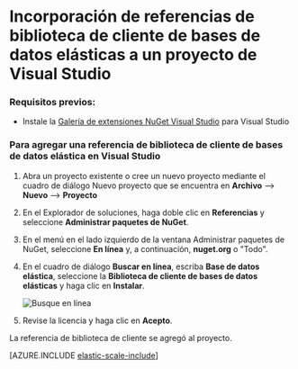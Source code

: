 <properties 
	pageTitle="referencias de escalado elástico de Base de datos SQL de Azure a un proyecto de Visual Studio" 
	description="Cómo agregar referencias de .NET para las API de escala elástica a proyectos de Visual Studio mediante Nuget." 
	services="sql-database" 
	documentationCenter="" 
	manager="jeffreyg" 
	authors="sidneyh" 
	editor=""/>

<tags 
	ms.service="sql-database" 
	ms.workload="sql-database" 
	ms.tgt_pltfrm="na" 
	ms.devlang="na" 
	ms.topic="article" 
	ms.date="07/24/2015" 
	ms.author="sidneyh"/>

# Incorporación de referencias de biblioteca de cliente de bases de datos elásticas a un proyecto de Visual Studio 

### Requisitos previos: 

- Instale la [Galería de extensiones NuGet Visual Studio](http://docs.nuget.org/docs/start-here/installing-nuget) para Visual Studio 

### Para agregar una referencia de biblioteca de cliente de bases de datos elástica en Visual Studio 

1. Abra un proyecto existente o cree un nuevo proyecto mediante el cuadro de diálogo Nuevo proyecto que se encuentra en **Archivo** --> **Nuevo** --> **Proyecto** 
2. En el Explorador de soluciones, haga doble clic en **Referencias** y seleccione **Administrar paquetes de NuGet**.
3. En el menú en el lado izquierdo de la ventana Administrar paquetes de NuGet, seleccione **En línea** y, a continuación, **nuget.org** o "Todo". 
4. En el cuadro de diálogo **Buscar en línea**, escriba **Base de datos elástica**, seleccione la **Biblioteca de cliente de bases de datos elásticas** y haga clic en **Instalar**.

	![Busque en línea][1]
4. Revise la licencia y haga clic en **Acepto**. 

La referencia de biblioteca de cliente se agregó al proyecto.

[AZURE.INCLUDE [elastic-scale-include](../../includes/elastic-scale-include.md)]

<!--Image references-->
[1]: ./media/sql-database-elastic-scale-add-references-visual-studio/search-online.png
<!--anchors-->

<!---HONumber=August15_HO6-->